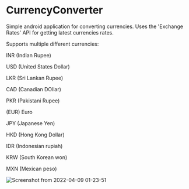 # CurrencyConverter
Simple android application for converting currencies.
Uses the 'Exchange Rates' API for getting latest currencies rates.

Supports multiple different currencies:

INR (Indian Rupee)

USD (United States Dollar)

LKR (Sri Lankan Rupee)

CAD (Canadian DOllar)

PKR (Pakistani Rupee)

(EUR) Euro

JPY (Japanese Yen)

HKD (Hong Kong Dollar)

IDR (Indonesian rupiah)

KRW (South Korean won)

MXN (Mexican peso)

![Screenshot from 2022-04-09 01-23-51](https://user-images.githubusercontent.com/90063033/162526127-8c9cb78b-9f4d-48ca-b0f8-772b3c036529.png)
